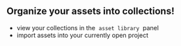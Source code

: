 ## Organize your assets into collections!
- view your collections in the `asset library` panel
- import assets into your currently open project

<div class="my-donate">
    <a class="my-a" aria-label="Donate" href="https://ko-fi.com/elenterius">
        <img alt="" src="https://img.shields.io/badge/support me on Ko--fi-F16061?logo=ko-fi&logoColor=white&style=for-the-badge">
    </a>
</div>

<style>
  code {
    padding: 0.25em 0.35em;
    background-color: var(--color-back);
    border-radius: 5px;
  }
  .my-donate {
    padding: 2em;
    position: absolute;
    bottom: 0;
    right: 0;
    display: flex;
    flex-direction: row-reverse;
  }
  .my-a > img{
    display: block;
  }
</style>
